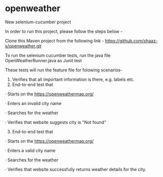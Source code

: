 # openweather
New selenium-cucumber project


In order to run this project, please follow the steps below -

Clone this Maven project from the following link -
https://github.com/shaaz-s/openweather.git

To run the selenium cucumber tests, run the java file OpenWeatherRunner.java as Junit test

These tests will run the feature file for folowing scenarios-


1.  Verifies that all important information is there, e.g.  labels etc. 
2.  End-to-end test that

·         Starts on the https://openweathermap.org/

·         Enters an invalid city name

·         Searches for the weather

·         Verifies that website suggests city is "Not found"

3.   End-to-end test that

·         Starts on the https://openweathermap.org/

·         Enters a valid city name

·         Searches for the weather

·         Verifies that website successfully returns weather details for the city.
